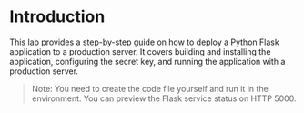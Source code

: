 # Introduction

This lab provides a step-by-step guide on how to deploy a Python Flask application to a production server. It covers building and installing the application, configuring the secret key, and running the application with a production server.

> Note: You need to create the code file yourself and run it in the environment. You can preview the Flask service status on HTTP 5000.
